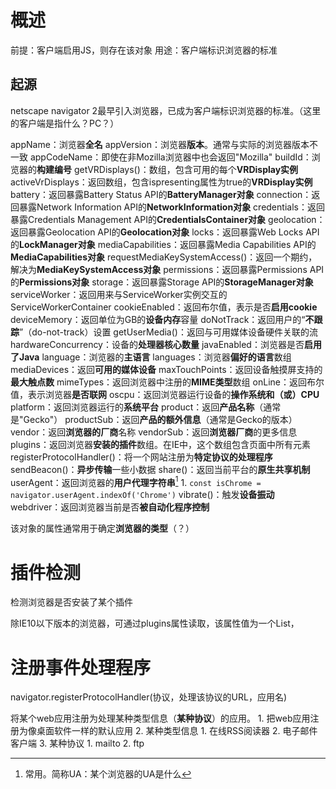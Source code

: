 # 概述
前提：客户端启用JS，则存在该对象
用途：客户端标识浏览器的标准
## 起源
netscape navigator 2最早引入浏览器，已成为客户端标识浏览器的标准。（这里的客户端是指什么？PC？）

appName：浏览器**全名** 
appVersion：浏览器**版本**。通常与实际的浏览器版本不一致
appCodeName：即使在非Mozilla浏览器中也会返回"Mozilla"
buildId：浏览器的**构建编号**
getVRDisplays()：数组，包含可用的每个**VRDisplay实例** 
activeVrDisplays：返回数组，包含ispresenting属性为true的**VRDisplay实例**
battery：返回暴露Battery Status API的**BatteryManager对象** 
connection：返回暴露Network Information API的**NetworkInformation对象** 
credentials：返回暴露Credentials Management API的**CredentialsContainer对象** 
geolocation：返回暴露Geolocation API的**Geolocation对象** 
locks：返回暴露Web Locks API的**LockManager对象**
mediaCapabilities：返回暴露Media Capabilities API的**MediaCapabilities对象**
requestMediaKeySystemAccess()：返回一个期约，解决为**MediaKeySystemAccess对象** 
permissions：返回暴露Permissions API的**Permissions对象** 
storage：返回暴露Storage API的**StorageManager对象** 
serviceWorker：返回用来与ServiceWorker实例交互的ServiceWorkerContainer
cookieEnabled：返回布尔值，表示是否**启用cookie** 
deviceMemory：返回单位为GB的**设备内存**容量
doNotTrack：返回用户的“**不跟踪**”（do-not-track）设置
getUserMedia()：返回与可用媒体设备硬件关联的流
hardwareConcurrency：设备的**处理器核心数量** 
javaEnabled：浏览器是否**启用了Java**
language：浏览器的**主语言**
languages：浏览器**偏好的语言**数组
mediaDevices：返回**可用的媒体设备**
maxTouchPoints：返回设备触摸屏支持的**最大触点数**
mimeTypes：返回浏览器中注册的**MIME类型**数组
onLine：返回布尔值，表示浏览器**是否联网**
oscpu：返回浏览器运行设备的**操作系统和（或）CPU** 
platform：返回浏览器运行的**系统平台**
product：返回**产品名称**（通常是"Gecko"）
productSub：返回**产品的额外信息**（通常是Gecko的版本）
vendor：返回**浏览器的厂商**名称
vendorSub：返回**浏览器厂商**的更多信息
plugins：返回浏览器**安装的插件**数组。在IE中，这个数组包含页面中所有<embed>元素
registerProtocolHandler()：将一个网站注册为**特定协议的处理程序** 
sendBeacon()：**异步传输**一些小数据
share()：返回当前平台的**原生共享机制** 
userAgent：返回浏览器的**用户代理字符串**[^1] 
	1. `const isChrome = navigator.userAgent.indexOf('Chrome')` 
vibrate()：触发**设备振动** 
webdriver：返回浏览器当前是否**被自动化程序控制** 

该对象的属性通常用于确定**浏览器的类型**（？）
# 插件检测
检测浏览器是否安装了某个插件

除IE10以下版本的浏览器，可通过plugins属性读取，该属性值为一个List，
# 注册事件处理程序
navigator.registerProtocolHandler(协议，处理该协议的URL，应用名)

将某个web应用注册为处理某种类型信息（**某种协议**）的应用。
	1. 把web应用注册为像桌面软件一样的默认应用
	2. 某种类型信息
		1.  在线RSS阅读器
		2. 电子邮件客户端
	3. 某种协议
		1. mailto
		2. ftp

[^1]: 常用。简称UA：某个浏览器的UA是什么